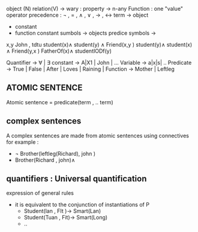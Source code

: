 object (N)
relation(V) -> wary : property 
				-> n-any
Function : one "value"
operator precedence : $\lnot$ , = , $\land$ , $\lor$ , -> , <-> 
term -> object 
- constant 
- function 
constant sumbols -> objects 
predice symbols -> 


x,y John , tdtu 
student(x)$\land$ student(y) $\land$ Friend(x,y )
student(y)$\land$ student(x) $\land$ Friend(y,x )
FatherOf(x)$\land$ studentIODf(y)

Quantifier -> $\forall$ | $\exists$ 
constant -> A|X1 | John | ...
Variable -> a|x|s| ..
Predicate -> True | False | After | Loves | Raining |
Function -> Mother | Leftleg 

## ATOMIC SENTENCE 
Atomic sentence = predicate(term , .. term)

## complex sentences 
A complex sentences are made from atomic sentences using connectives 
for example : 
- $\lnot$ Brother(leftleg(Richard), john )
- Brother(Richard , john)$\land$ 

## quantifiers : Universal quantification 
expression of general rules 
- it is equivalent to the conjunction of instantiations of P 
	- Student(lan , FIt )-> Smart(Lan)
	- Student(Tuan , Fit)-> Smart(Long)
	- .. 
